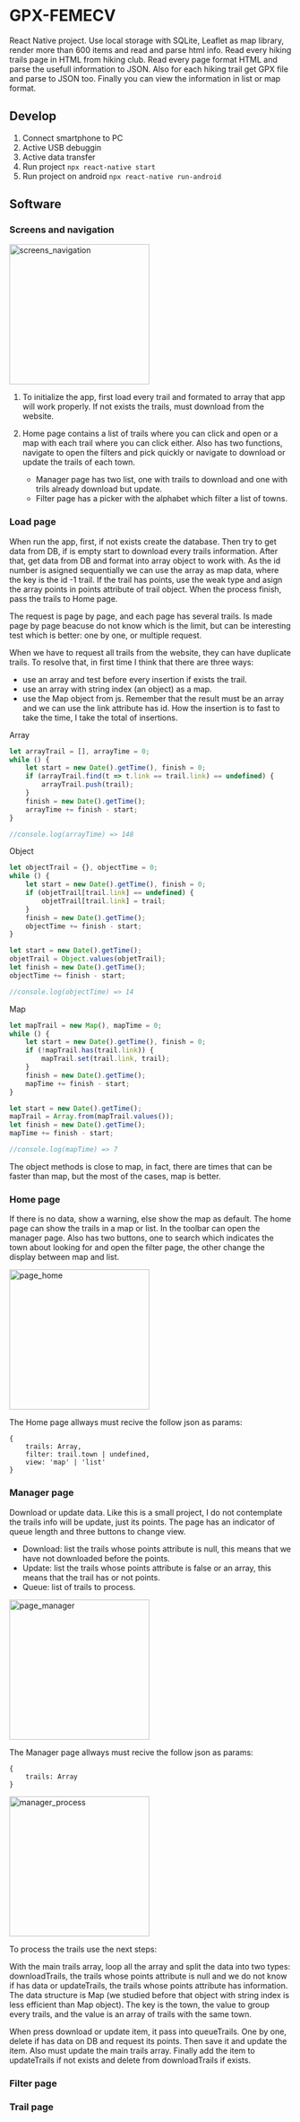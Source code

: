 # GPX-FEMECV
React Native project. Use local storage with SQLite, Leaflet as map library, render more than 600 items and read and parse html info. Read every hiking trails page in HTML from hiking club. Read every page format HTML and parse the usefull information to JSON. Also for each hiking trail get GPX file and parse to JSON too. Finally you can view the information in list or map format.

## Develop
1. Connect smartphone to PC
2. Active USB debuggin
3. Active data transfer
4. Run project ```npx react-native start```
5. Run project on android ```npx react-native run-android```

## Software

### Screens and navigation
<img src="./doc_img/screens_navigation.png" height="250" alt="screens_navigation">

1. To initialize the app, first load every trail and formated to array that app will work properly. If not exists the trails, must download from the website.

2. Home page contains a list of trails where you can click and open or a map with each trail where you can click either. Also has two functions, navigate to open the filters and pick quickly or navigate to download or update the trails of each town.
    + Manager page has two list, one with trails to download and one with trils already download but update.
    + Filter page has a picker with the alphabet which filter a list of towns.

### Load page
When run the app, first, if not exists create the database. Then try to get data from DB, if is empty start to download every trails information. After that, get data from DB and format into array object to work with. As the id number is asigned sequentially we can use the array as map data, where the key is the id -1 trail. If the trail has points, use the weak type and asign the array points in points attribute of trail object. When the process finish, pass the trails to Home page.

The request is page by page, and each page has several trails. Is made page by page beacuse do not know which is the limit, but can be interesting test which is better: one by one, or multiple request.

When we have to request all trails from the website, they can have duplicate trails. To resolve that, in first time I think that there are three ways:
+ use an array and test before every insertion if exists the trail.
+ use an array with string index (an object) as a map.
+ use the Map object from js.
Remember that the result must be an array and we can use the link attribute has id. How the insertion is to fast to take the time, I take the total of insertions.

Array
```js
let arrayTrail = [], arrayTime = 0;
while () {
    let start = new Date().getTime(), finish = 0;
    if (arrayTrail.find(t => t.link == trail.link) == undefined) {
        arrayTrail.push(trail);
    }
    finish = new Date().getTime();
    arrayTime += finish - start;
}

//console.log(arrayTime) => 148
```

Object
```js
let objectTrail = {}, objectTime = 0;
while () {
    let start = new Date().getTime(), finish = 0;
    if (objetTrail[trail.link] == undefined) {
        objetTrail[trail.link] = trail;
    }
    finish = new Date().getTime();
    objectTime += finish - start;
}

let start = new Date().getTime();
objetTrail = Object.values(objetTrail);
let finish = new Date().getTime();
objectTime += finish - start;

//console.log(objectTime) => 14
```

Map
```js
let mapTrail = new Map(), mapTime = 0;
while () {
    let start = new Date().getTime(), finish = 0;
    if (!mapTrail.has(trail.link)) {
        mapTrail.set(trail.link, trail);
    }
    finish = new Date().getTime();
    mapTime += finish - start;
}

let start = new Date().getTime();
mapTrail = Array.from(mapTrail.values());
let finish = new Date().getTime();
mapTime += finish - start;

//console.log(mapTime) => 7
```

The object methods is close to map, in fact, there are times that can be faster than map, but the most of the cases, map is better.


### Home page
If there is no data, show a warning, else show the map as default. The home page can show the trails in a map or list. In the toolbar can open the manager page. Also has two buttons, one to search which indicates the town about looking for and open the filter page, the other change the display between map and list.

<img src="./doc_img/page_home.png" height="250" alt="page_home">

The Home page allways must recive the follow json as params:
```
{
    trails: Array,
    filter: trail.town | undefined,
    view: 'map' | 'list'
}
```

### Manager page
Download or update data. Like this is a small project, I do not contemplate the trails info will be update, just its points. The page has an indicator of queue length and three buttons to change view.
+ Download: list the trails whose points attribute is null, this means that we have not downloaded before the points.
+ Update: list the trails whose points attribute is false or an array, this means that the trail has or not points.
+ Queue: list of trails to process.

<img src="./doc_img/page_manager.png" height="250" alt="page_manager">

The Manager page allways must recive the follow json as params:
```
{
    trails: Array
}
```

<img src="./doc_img/manager_process.png" height="250" alt="manager_process">

To process the trails use the next steps:

With the main trails array, loop all the array and split the data into two types: downloadTrails, the trails whose points attribute is null and we do not know if has data or updateTrails, the trails whose points attribute has information. The data structure is Map (we studied before that object with string index is less efficient than Map object). The key is the town, the value to group every trails, and the value is an array of trails with the same town.

When press download or update item, it pass into queueTrails. One by one, delete if has data on DB and request its points. Then save it and update the item. Also must update the main trails array. Finally add the item to updateTrails if not exists and delete from downloadTrails if exists.

### Filter page

### Trail page